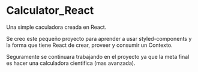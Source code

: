 # Calculator_React
Una simple caculadora creada en React.

Se creo este pequeño proyecto para aprender a usar styled-components y la forma que tiene React de crear, proveer y consumir un Contexto.

Seguramente se continuara trabajando en el proyecto ya que la meta final es hacer una calculadora cientifica (mas avanzada).
